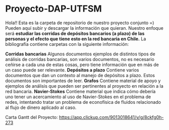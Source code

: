 # Proyecto-DAP-UTFSM

Hola!! Esta es la carpeta de repositorio de nuestro proyecto conjunto =) Pueden aquí subir y descargar la información que quieran. Nuestro enfoque será **estudiar las corridas de depósitos bancarios (a plazo) de las personas y el efecto que tiene esto en la red bancaria en Chile.**
La bibliografía contiene carpetas con la siguiente información:

**Corridas bancarias** Algunos documentos ejemplos de distintos tipos de análisis de corridas bancarias, son varios documentos, no es necesario ceñirse a cada una de estas cosas, pero tiene información que en más de un caso puede ser relevante.
**Depósitos a plazo** Contiene varios documentos que dan un contexto al manejo de depósitos a plazo. Estos documentos son importantes de leer.
**Grafos** Contiene material de apoyo y ejemplos de análisis que pueden ser pertinentes al proyecto en relación a la red bancaria.
**Navier-Stokes** Contiene material que indica cómo debería uno tener un acercamiento al uso de Navier-Stokes en el problema de redes, intentando tratar un problema de econofísica de fluidos relacionado al flujo de dinero aplicado al caso.

Carta Gantt del Proyecto:
https://app.clickup.com/9013018641/v/g/8ckfg0h-273
